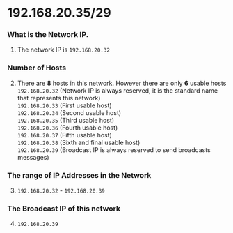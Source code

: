 # **192.168.20.35/29**

### What is the Network IP.
1. The network IP is `192.168.20.32`

### Number of Hosts
2. There are **8** hosts in this network. However there are only **6** usable hosts  
   `192.168.20.32` (Network IP is always reserved, it is the standard name that represents this network)  
   `192.168.20.33`  (First usable host)  
   `192.168.20.34`  (Second usable host)  
   `192.168.20.35`  (Third usable host)  
   `192.168.20.36`  (Fourth usable host)  
   `192.168.20.37`  (Fifth usable host)  
   `192.168.20.38`  (Sixth and final usable host)  
   `192.168.20.39` (Broadcast IP is always reserved to send broadcasts messages)

### The range of IP Addresses in the Network
3. `192.168.20.32` - `192.168.20.39`

### The Broadcast IP of this network
4. `192.168.20.39`